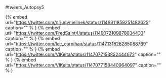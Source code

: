 #tweets_Autopsy5

{% embed url="https://twitter.com/drjudymelinek/status/1149311859251482625"  caption="" % }
{% embed url="https://twitter.com/FredSaint4/status/1149072109878034433"  caption="" % }
{% embed url="https://twitter.com/lee_carnihan/status/1147131626285088769"  caption="" % }
{% embed url="https://twitter.com/VIKeita/status/1147077153852444672"  caption="" % }
{% embed url="https://twitter.com/VIKeita/status/1147077158440964097"  caption="" % }
